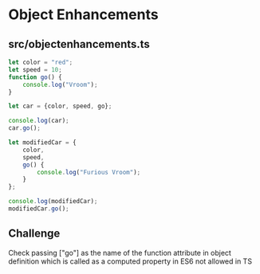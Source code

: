 # Object Enhancements

## src/objectenhancements.ts

```ts
let color = "red";
let speed = 10;
function go() {
    console.log("Vroom");
}

let car = {color, speed, go};

console.log(car);
car.go();

let modifiedCar = {
    color,
    speed,
    go() {
        console.log("Furious Vroom");
    }
};

console.log(modifiedCar);
modifiedCar.go();
```

## Challenge

Check passing ["go"] as the name of the function attribute in object definition which is called as a computed property in ES6 not allowed in TS